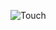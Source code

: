 
![Touch](https://user-images.githubusercontent.com/114528947/224470521-ecd8e373-0df6-408f-a132-6216fba0ee90.jpg)
